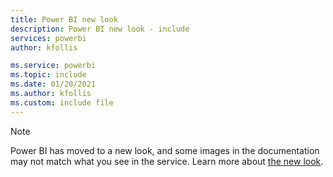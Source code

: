 ```yaml
---
title: Power BI new look
description: Power BI new look - include
services: powerbi
author: kfollis

ms.service: powerbi
ms.topic: include
ms.date: 01/20/2021
ms.author: kfollis
ms.custom: include file
---
```


> [!NOTE]
> Power BI has moved to a new look, and some images in the documentation may not match what you see in the service. Learn more about [the new look](../consumer/service-new-look.md).
